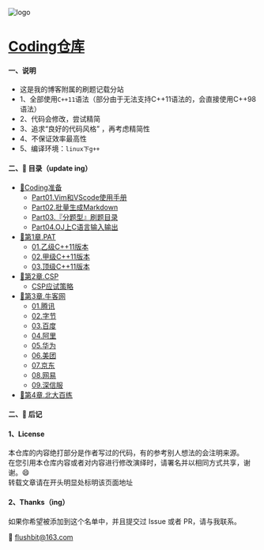 ![logo](https://gitee.com/HACV/command/raw/master/_style/logo.png)


# [Coding仓库](https://hacv.gitee.io/coding/#/)





#### 一、说明

- 这是我的博客附属的刷题记载分站 
- 1、全部使用`C++11`语法（部分由于无法支持C++11语法的，会直接使用C++98语法）
- 2、代码会修改，尝试精简
- 3、追求“良好的代码风格” ，再考虑精简性
- 4、不保证效率最高性  
- 5、编译环境：`linux下g++`





#### 二、:memo: 目录（update ing）


- [:pushpin:Coding准备](README.md)
	- [Part01.Vim和VScode使用手册](00.Pre/Part01.Vim和VScode使用手册.md)
	- [Part02.批量生成Markdown](00.Pre/Part02.Cmd.md)
	- [Part03.『分题型』刷题目录](00.Pre/Part03.分类型刷题目录.md)
	- [Part04.OJ上C语言输入输出](00.Pre/Part04.OJ上C语言输入输出.md)
- [🎨第1章.PAT](01.PAT/PAT目录结构.md.md)
	- [01.乙级C++11版本](./01.PAT/01.乙级C++11版本.md)
	- [02.甲级C++11版本](./01.PAT/02.甲级C++11版本.md)
	- [03.顶级C++11版本](./01.PAT/03.顶级C++11版本.md)
- [:musical_keyboard:第2章.CSP](./02.CCF_CSP/CSP目录结构.md)
	- [CSP应试策略](02.CCF_CSP/CSP应试策略.md)
- [:gem:第3章.牛客网](./03.NowCoder/牛客网.md)
	- [01.腾讯](03.NowCoder/01.腾讯/README.md)
	- [02.字节](03.NowCoder/02.字节/README.md)
	- [03.百度](03.NowCoder/03.百度/README.md)
	- [04.阿里](03.NowCoder/04.阿里/README.md)
	- [05.华为](03.NowCoder/05.华为/README.md)
	- [06.美团](03.NowCoder/06.美团/README.md)
	- [07.京东](03.NowCoder/07.京东/README.md)
	- [08.网易](03.NowCoder/08.网易/README.md)
	- [09.深信服](03.NowCoder/09.深信服/README.md)
- [:rocket:第4章.北大百练](404.md)




#### 二​、:memo: 后记

#### 1、License

本仓库的内容绝打部分是作者写过的代码，有的参考别人想法的会注明来源。  
在您引用本仓库内容或者对内容进行修改演绎时，请署名并以相同方式共享，谢谢。:smile:  
转载文章请在开头明显处标明该页面地址    



#### 2、Thanks（ing）

如果你希望被添加到这个名单中，并且提交过 Issue 或者 PR，请与我联系。    

:email: flushbit@163.com